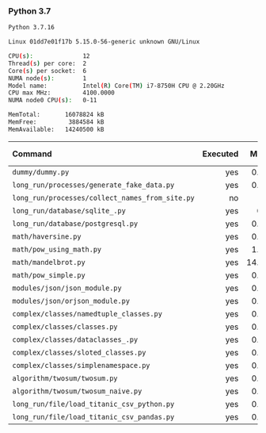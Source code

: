 ### **Python 3.7**

```bash
Python 3.7.16

Linux 01dd7e01f17b 5.15.0-56-generic unknown GNU/Linux

CPU(s):              12
Thread(s) per core:  2
Core(s) per socket:  6
NUMA node(s):        1
Model name:          Intel(R) Core(TM) i7-8750H CPU @ 2.20GHz
CPU max MHz:         4100.0000
NUMA node0 CPU(s):   0-11

MemTotal:       16078824 kB
MemFree:         3884584 kB
MemAvailable:   14240500 kB
```

| Command | Executed | Mean [s] | Stddev [s] | Median [s] | Min [s] | Max [s] | Memory [MB] |
|:---|---:|---:|---:|---:|---:|---:|---:|
| `dummy/dummy.py` | yes | 0.02688 | 0.00033 | 0.02686 | 0.02625 | 0.02729 | 19.99727 |
| `long_run/processes/generate_fake_data.py` | yes | 0.71822 | 0.00757 | 0.71663 | 0.70895 | 0.73246 | 68.58633 |
| `long_run/processes/collect_names_from_site.py` | no | -1 | -1 | -1 | -1 | -1 | -1 |
| `long_run/database/sqlite_.py` | yes | 0.5007 | 0.00361 | 0.5003 | 0.49647 | 0.50925 | 65.25664 |
| `long_run/database/postgresql.py` | yes | 0.13061 | 0.00455 | 0.12925 | 0.12845 | 0.14346 | 24.46992 |
| `math/haversine.py` | yes | 0.57456 | 0.01134 | 0.57303 | 0.56122 | 0.59455 | 20.26016 |
| `math/pow_using_math.py` | yes | 1.44165 | 0.08011 | 1.40242 | 1.38993 | 1.64601 | 20.15664 |
| `math/mandelbrot.py` | yes | 14.93252 | 0.07694 | 14.93387 | 14.79167 | 15.08568 | 34.64805 |
| `math/pow_simple.py` | yes | 0.42284 | 0.01717 | 0.41512 | 0.41105 | 0.46533 | 20.06055 |
| `modules/json/json_module.py` | yes | 0.38385 | 0.00775 | 0.38179 | 0.37576 | 0.40267 | 21.28594 |
| `modules/json/orjson_module.py` | yes | 0.20406 | 0.0028 | 0.20371 | 0.20172 | 0.21123 | 21.59375 |
| `complex/classes/namedtuple_classes.py` | yes | 0.07472 | 0.00056 | 0.07462 | 0.07388 | 0.07594 | 20.26172 |
| `complex/classes/classes.py` | yes | 0.03716 | 0.00066 | 0.03713 | 0.03609 | 0.03861 | 20.08516 |
| `complex/classes/dataclasses_.py` | yes | 0.09606 | 0.00099 | 0.09574 | 0.09514 | 0.09817 | 20.09258 |
| `complex/classes/sloted_classes.py` | yes | 0.03705 | 0.0003 | 0.03709 | 0.03652 | 0.03743 | 20.09219 |
| `complex/classes/simplenamespace.py` | yes | 0.03838 | 0.00063 | 0.03821 | 0.03778 | 0.03977 | 20.14219 |
| `algorithm/twosum/twosum.py` | yes | 0.06473 | 0.00045 | 0.06468 | 0.0641 | 0.06549 | 20.15977 |
| `algorithm/twosum/twosum_naive.py` | yes | 0.06478 | 0.0007 | 0.06481 | 0.06389 | 0.06594 | 20.19883 |
| `long_run/file/load_titanic_csv_python.py` | yes | 0.06148 | 0.00053 | 0.06151 | 0.06039 | 0.06216 | 20.08906 |
| `long_run/file/load_titanic_csv_pandas.py` | yes | 0.54405 | 0.00686 | 0.54187 | 0.53951 | 0.5625 | 63.89883 |
